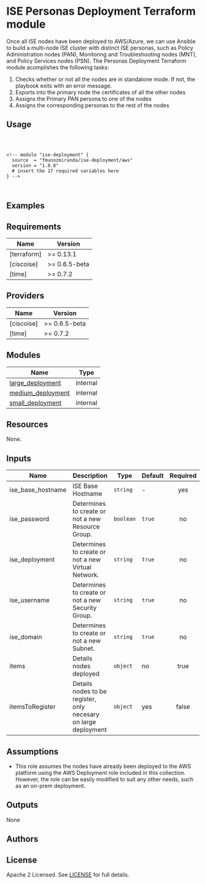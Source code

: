 # ISE Personas Deployment Terraform module

Once all ISE nodes have been deployed to AWS/Azure, we can use Ansible to build a multi-node ISE cluster with distinct ISE personas, such as Policy Administration nodes (PAN), Monitoring and Troubleshooting nodes (MNT), and Policy Services nodes (PSN).
The Personas Deployment Terraform module acomplishes the following tasks:

1. Checks whether or not all the nodes are in standalone mode. If not, the playbook exits with an error message.
2. Exports into the primary node the certificates of all the other nodes
3. Assigns the Primary PAN persona to one of the nodes
4. Assigns the corresponding personas to the rest of the nodes


## Usage

```hcl



<!-- module "ise-deployment" {
  source  = "fmunozmiranda/ise-deployment/aws"
  version = "1.0.8"
  # insert the 17 required variables here
} -->



```

## Examples

<!-- - [SQS queues with server-side encryption (SSE) using KMS and without SSE](https://github.com/terraform-aws-modules/terraform-aws-sqs/tree/master/examples/complete) -->

<!-- - [ISE Deployment with Network ISE creation](https://github.com/fmunozmiranda/terraform-aws-ise-deployment/tree/main/examples/ise-deployment-with-network-ise-creation)
- [ISE Deployment without Network ISE creation](https://github.com/fmunozmiranda/terraform-aws-ise-deployment/tree/main/examples/ise-deployment-with-no-network-creation) -->

<!-- BEGINNING OF PRE-COMMIT-TERRAFORM DOCS HOOK -->
## Requirements

| Name | Version |
|------|---------|
|  [terraform] | >= 0.13.1 |
|  [ciscoise] | >= 0.6.5-beta |
|  [time] | >= 0.7.2 |

## Providers

| Name | Version |
|------|---------|
|  [ciscoise] | >= 0.6.5-beta |
|  [time] | >= 0.7.2 |

## Modules

| Name | Type |
|------|------|
| [large_deployment](https://github.com/fmunozmiranda/terraform-ciscoise-personas-deployment/tree/main/modules/large_deployment) | internal |
| [medium_deployment](https://github.com/fmunozmiranda/terraform-ciscoise-personas-deployment/tree/main/modules/medium_deployment) | internal |
| [small_deployment](https://github.com/fmunozmiranda/terraform-ciscoise-personas-deployment/tree/main/modules/small_deployment) | internal |

## Resources

None.

## Inputs

| Name | Description | Type | Default | Required |
|------|-------------|------|---------|:--------:|
|ise_base_hostname| ISE Base Hostname | `string` | - | yes |
|ise_password| Determines to create or not a new Resource Group. | `boolean` | `true` | no |
|ise_deployment| Determines to create or not a new Virtual Network. | `string` | `true` | no |
|ise_username| Determines to create or not a new Security Group. | `string` | `true` | no |
|ise_domain| Determines to create or not a new Subnet. | `string` | `true` | no | 
|items| Details nodes deployed | `object` | no | true |
|itemsToRegister| Details nodes to be register, only necesary on large deployment | `object` | yes | false |


## Assumptions
- This role assumes the nodes have already been deployed to the AWS platform using the AWS Deployment role included in this collection. However, the role can be easily modified to suit any other needs, such as an on-prem deployment. 

## Outputs

None


## Authors



## License

Apache 2 Licensed. See [LICENSE]() for full details.
